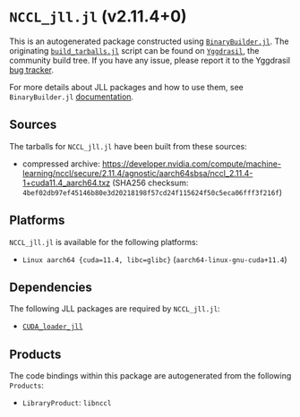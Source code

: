 # `NCCL_jll.jl` (v2.11.4+0)

This is an autogenerated package constructed using [`BinaryBuilder.jl`](https://github.com/JuliaPackaging/BinaryBuilder.jl). The originating [`build_tarballs.jl`](https://github.com/JuliaPackaging/Yggdrasil/blob/e37f97d7f2da869d6b7847516f29e339ad326d10/N/NCCL/build_tarballs.jl) script can be found on [`Yggdrasil`](https://github.com/JuliaPackaging/Yggdrasil/), the community build tree.  If you have any issue, please report it to the Yggdrasil [bug tracker](https://github.com/JuliaPackaging/Yggdrasil/issues).

For more details about JLL packages and how to use them, see `BinaryBuilder.jl` [documentation](https://juliapackaging.github.io/BinaryBuilder.jl/dev/jll/).

## Sources

The tarballs for `NCCL_jll.jl` have been built from these sources:

* compressed archive: https://developer.nvidia.com/compute/machine-learning/nccl/secure/2.11.4/agnostic/aarch64sbsa/nccl_2.11.4-1+cuda11.4_aarch64.txz (SHA256 checksum: `4bef02db97ef45146b80e3d20218198f57cd24f115624f50c5eca06fff3f216f`)

## Platforms

`NCCL_jll.jl` is available for the following platforms:

* `Linux aarch64 {cuda=11.4, libc=glibc}` (`aarch64-linux-gnu-cuda+11.4`)

## Dependencies

The following JLL packages are required by `NCCL_jll.jl`:

* [`CUDA_loader_jll`](https://github.com/JuliaBinaryWrappers/CUDA_loader_jll.jl)

## Products

The code bindings within this package are autogenerated from the following `Products`:

* `LibraryProduct`: `libnccl`
